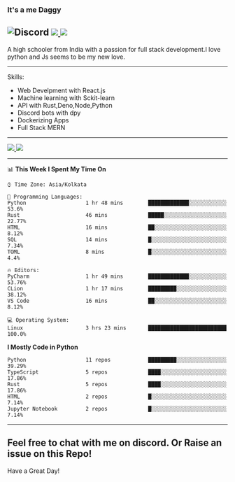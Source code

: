 
### It's a me Daggy

![Discord](https://img.shields.io/discord/491175207122370581?color=black&label=Discord&logo=discord) ![](https://img.shields.io/endpoint?url=https://dev.discordprofiles.me/api/badge/vscode/491174779278065689)<a href="https://github.com/Daggy1234">
  <img src="https://komarev.com/ghpvc/?username=Daggy1234&style=flat-square" />
</a>
 ----

A high schooler from India with a passion for full stack development.I love python and Js seems to be my new love. 

-----

Skills:

- Web Develpment with React.js
- Machine learning with Sckit-learn
- API with Rust,Deno,Node,Python
- Discord bots with dpy
- Dockerizing Apps
- Full Stack MERN

-----
<a href="https://github.com/Daggy1234">
  <img src="https://github-readme-stats.vercel.app/api?username=Daggy1234&show_icons=true&hide_border=true" />
</a><a href="https://github.com/Daggy1234">
  <img src="https://github-readme-stats.vercel.app/api/top-langs/?username=Daggy1234&layout=compact&langs_count=9&hide=css,html" />
</a>

---

<!--START_SECTION:waka-->
📊 **This Week I Spent My Time On** 

```text
⌚︎ Time Zone: Asia/Kolkata

💬 Programming Languages: 
Python                   1 hr 48 mins        █████████████░░░░░░░░░░░░   53.6% 
Rust                     46 mins             █████░░░░░░░░░░░░░░░░░░░░   22.77% 
HTML                     16 mins             ██░░░░░░░░░░░░░░░░░░░░░░░   8.12% 
SQL                      14 mins             █░░░░░░░░░░░░░░░░░░░░░░░░   7.34% 
TOML                     8 mins              █░░░░░░░░░░░░░░░░░░░░░░░░   4.4%

🔥 Editors: 
PyCharm                  1 hr 49 mins        █████████████░░░░░░░░░░░░   53.76% 
CLion                    1 hr 17 mins        █████████░░░░░░░░░░░░░░░░   38.12% 
VS Code                  16 mins             ██░░░░░░░░░░░░░░░░░░░░░░░   8.12%

💻 Operating System: 
Linux                    3 hrs 23 mins       █████████████████████████   100.0%

```

**I Mostly Code in Python** 

```text
Python                   11 repos            █████████░░░░░░░░░░░░░░░░   39.29% 
TypeScript               5 repos             ████░░░░░░░░░░░░░░░░░░░░░   17.86% 
Rust                     5 repos             ████░░░░░░░░░░░░░░░░░░░░░   17.86% 
HTML                     2 repos             █░░░░░░░░░░░░░░░░░░░░░░░░   7.14% 
Jupyter Notebook         2 repos             █░░░░░░░░░░░░░░░░░░░░░░░░   7.14%

```



<!--END_SECTION:waka-->

---

Feel free to chat with me on discord. Or Raise an issue on this Repo!
-----
Have a Great Day!
